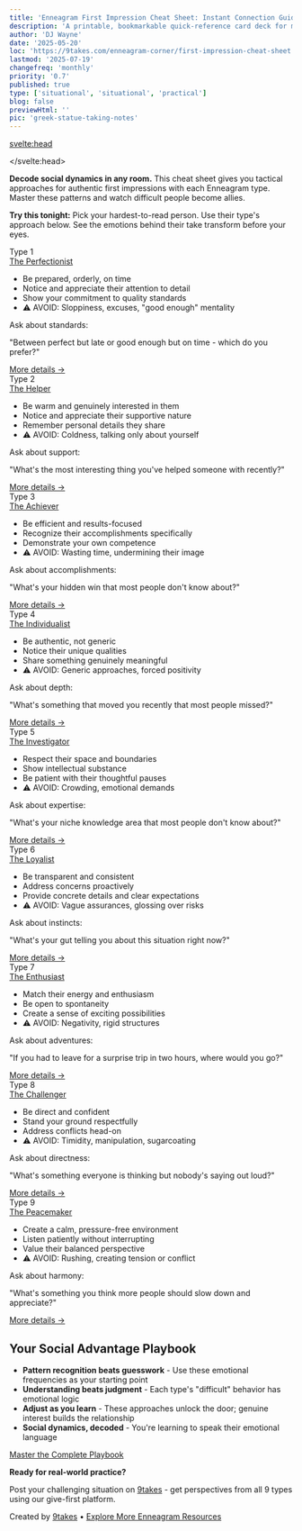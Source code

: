 ```yaml
---
title: 'Enneagram First Impression Cheat Sheet: Instant Connection Guide'
description: 'A printable, bookmarkable quick-reference card deck for making meaningful connections with each Enneagram type. Essential approaches, power questions, and key tips for authentic first impressions.'
author: 'DJ Wayne'
date: '2025-05-20'
loc: 'https://9takes.com/enneagram-corner/first-impression-cheat-sheet'
lastmod: '2025-07-19'
changefreq: 'monthly'
priority: '0.7'
published: true
type: ['situational', 'situational', 'practical']
blog: false
previewHtml: ''
pic: 'greek-statue-taking-notes'
---
```


<script>
  import MarqueeHorizontal from "$lib/components/atoms/MarqueeHorizontal.svelte";
</script>

<svelte:head>

  <script type="application/ld+json">
    {
      "@context": "http://schema.org",
      "@type": "BlogPosting",
      "about": {
        "@type": "Thing",
        "name": "Enneagram of Personality",
        "description": "The Enneagram of Personality or simply the Enneagram is a model of the human psyche which is principally understood and taught as a typology of nine interconnected personality types.",
        "sameAs": [
          "https://www.wikidata.org/wiki/Q273047",
          "http://en.wikipedia.org/wiki/Enneagram_of_Personality"
        ]
      },
      "articleSection": "Psychology",
      "creator": {
        "@type": "Person",
        "name": "DJ Wayne",
        "sameAs": [
          "https://www.instagram.com/djwayne3/",
          "https://www.youtube.com/@djwayne3",
          "https://www.linkedin.com/in/davidtwayne/",
          "https://twitter.com/djwayne3"
        ]
      },
      "author": {
        "@type": "Person",
        "name": "DJ Wayne",
        "sameAs": [
          "https://www.instagram.com/djwayne3/",
          "https://www.youtube.com/@djwayne3",
          "https://www.linkedin.com/in/davidtwayne/",
          "https://twitter.com/djwayne3"
        ]
      },
      "dateModified": "2025-07-19",
      "datePublished": "2025-05-20",
      "headline": "Enneagram First Impression Cheat Sheet: Instant Connection Guide",
      "image": {
        "@type": "ImageObject",
        "height": 900,
        "url": "https://9takes.com/blogs/greek-statue-taking-notes.webp",
        "width": 900
      },
      "mainEntityOfPage": {
        "@type": "WebPage",
        "@id": "https://9takes.com/enneagram-corner/first-impression-cheat-sheet"
      },
      "publisher": {
        "@type": "Organization",
        "sameAs": [
          "https://www.instagram.com/9takesdotcom/",
          "https://twitter.com/9takesdotcom"
        ],
        "logo": {
          "@type": "ImageObject",
          "url": "https://9takes.com/brand/aero.png"
        },
        "name": "9takes"
      },
      "url": "https://9takes.com/enneagram-corner/first-impression-cheat-sheet",
      "articleBody": "Decode social dynamics with this tactical first impression guide for all 9 Enneagram types. Master each type's emotional frequency, magic words, and conversation starters. Transform difficult people into allies by speaking their emotional language. Includes specific approaches, conversation starters, and what to avoid for each personality type, plus pattern recognition techniques for instant connection.",
      "wordCount": 1700,
      "keywords": [
        "enneagram",
        "first impressions",
        "decode social dynamics",
        "personality-maxing",
        "emotional patterns",
        "conflict resolution",
        "social advantage",
        "pattern recognition",
        "connection guide",
        "networking"
      ]
    }
  </script>

</svelte:head>

<!-- Main container with proper typography -->
<div class="max-w-6xl mx-auto px-4 py-8">

  <!-- Introduction -->
  <div class="mb-8 bg-white p-6 rounded-lg shadow-sm">
    <p class="text-neutral-700"><strong>Decode social dynamics in any room.</strong> This cheat sheet gives you tactical approaches for authentic first impressions with each Enneagram type. Master these patterns and watch difficult people become allies.</p>
    <p class="text-neutral-600 mt-3"><strong>Try this tonight:</strong> Pick your hardest-to-read person. Use their type's approach below. See the emotions behind their take transform before your eyes.</p>
  </div>

  <!-- Quick-Reference Cheat Sheet -->
  <div class="grid grid-cols-1 md:grid-cols-2 lg:grid-cols-3 gap-6 mb-8">
    <!-- Type 1 -->
    <div class="bg-white rounded-lg shadow-md overflow-hidden border border-neutral-200 hover:shadow-lg transition-shadow min-h-[440px] flex flex-col">
      <div class="bg-gradient-to-r from-primary-700 to-primary-600 text-white p-4">
        <div class="flex flex-col">
          <div class="flex items-center mb-1">
            <span class="text-2xl font-bold mr-2">Type 1</span>
          </div>
          <a href="/enneagram-corner/enneagram-type-1" class="hover:underline font-bold text-lg">The Perfectionist</a>
        </div>
      </div>
      <div class="p-4 flex-grow flex flex-col">
        <ul class="text-sm text-neutral-700 space-y-2 list-disc pl-5 mb-auto">
          <li>Be prepared, orderly, on time</li>
          <li>Notice and appreciate their attention to detail</li>
          <li>Show your commitment to quality standards</li>
          <li class="text-error-600 font-semibold list-none -ml-5 mt-2 border-t pt-2">⚠️ AVOID: Sloppiness, excuses, "good enough" mentality</li>
        </ul>
        <div class="mt-auto pt-3 border-t border-neutral-100">
          <p class="text-xs text-neutral-500">Ask about standards:</p>
          <p class="text-sm text-primary-700 italic min-h-[3rem] flex items-center">"Between perfect but late or good enough but on time - which do you prefer?"</p>
          <a href="/enneagram-corner/first-impression-enneagram-playbook#type-1-perfectionist-first-impression" class="mt-2 text-xs text-primary-600 hover:underline block text-right">
            More details →
          </a>
        </div>
      </div>
    </div>
    <!-- Type 2 -->
    <div class="bg-white rounded-lg shadow-md overflow-hidden border border-neutral-200 hover:shadow-lg transition-shadow min-h-[440px] flex flex-col">
      <div class="bg-gradient-to-r from-primary-700 to-primary-600 text-white p-4">
        <div class="flex flex-col">
          <div class="flex items-center mb-1">
            <span class="text-2xl font-bold mr-2">Type 2</span>
          </div>
          <a href="/enneagram-corner/enneagram-type-2" class="hover:underline font-bold text-lg">The Helper</a>
        </div>
      </div>
      <div class="p-4 flex-grow flex flex-col">
        <ul class="text-sm text-neutral-700 space-y-2 list-disc pl-5 mb-auto">
          <li>Be warm and genuinely interested in them</li>
          <li>Notice and appreciate their supportive nature</li>
          <li>Remember personal details they share</li>
          <li class="text-error-600 font-semibold list-none -ml-5 mt-2 border-t pt-2">⚠️ AVOID: Coldness, talking only about yourself</li>
        </ul>
        <div class="mt-auto pt-3 border-t border-neutral-100">
          <p class="text-xs text-neutral-500">Ask about support:</p>
          <p class="text-sm text-primary-700 italic min-h-[3rem] flex items-center">"What's the most interesting thing you've helped someone with recently?"</p>
          <a href="/enneagram-corner/first-impression-enneagram-playbook#type-2-helper-first-impression" class="mt-2 text-xs text-primary-600 hover:underline block text-right">
            More details →
          </a>
        </div>
      </div>
    </div>
    <!-- Type 3 -->
    <div class="bg-white rounded-lg shadow-md overflow-hidden border border-neutral-200 hover:shadow-lg transition-shadow min-h-[440px] flex flex-col">
      <div class="bg-gradient-to-r from-primary-700 to-primary-600 text-white p-4">
        <div class="flex flex-col">
          <div class="flex items-center mb-1">
            <span class="text-2xl font-bold mr-2">Type 3</span>
          </div>
          <a href="/enneagram-corner/enneagram-type-3" class="hover:underline font-bold text-lg">The Achiever</a>
        </div>
      </div>
      <div class="p-4 flex-grow flex flex-col">
        <ul class="text-sm text-neutral-700 space-y-2 list-disc pl-5 mb-auto">
          <li>Be efficient and results-focused</li>
          <li>Recognize their accomplishments specifically</li>
          <li>Demonstrate your own competence</li>
          <li class="text-error-600 font-semibold list-none -ml-5 mt-2 border-t pt-2">⚠️ AVOID: Wasting time, undermining their image</li>
        </ul>
        <div class="mt-auto pt-3 border-t border-neutral-100">
          <p class="text-xs text-neutral-500">Ask about accomplishments:</p>
          <p class="text-sm text-primary-700 italic min-h-[3rem] flex items-center">"What's your hidden win that most people don't know about?"</p>
          <a href="/enneagram-corner/first-impression-enneagram-playbook#type-3-achiever-first-impression" class="mt-2 text-xs text-primary-600 hover:underline block text-right">
            More details →
          </a>
        </div>
      </div>
    </div>
    <!-- Type 4 -->
    <div class="bg-white rounded-lg shadow-md overflow-hidden border border-neutral-200 hover:shadow-lg transition-shadow min-h-[440px] flex flex-col">
      <div class="bg-gradient-to-r from-primary-700 to-primary-600 text-white p-4">
        <div class="flex flex-col">
          <div class="flex items-center mb-1">
            <span class="text-2xl font-bold mr-2">Type 4</span>
          </div>
          <a href="/enneagram-corner/enneagram-type-4" class="hover:underline font-bold text-lg">The Individualist</a>
        </div>
      </div>
      <div class="p-4 flex-grow flex flex-col">
        <ul class="text-sm text-neutral-700 space-y-2 list-disc pl-5 mb-auto">
          <li>Be authentic, not generic</li>
          <li>Notice their unique qualities</li>
          <li>Share something genuinely meaningful</li>
          <li class="text-error-600 font-semibold list-none -ml-5 mt-2 border-t pt-2">⚠️ AVOID: Generic approaches, forced positivity</li>
        </ul>
        <div class="mt-auto pt-3 border-t border-neutral-100">
          <p class="text-xs text-neutral-500">Ask about depth:</p>
          <p class="text-sm text-primary-700 italic min-h-[3rem] flex items-center">"What's something that moved you recently that most people missed?"</p>
          <a href="/enneagram-corner/first-impression-enneagram-playbook#type-4-individualist-first-impression" class="mt-2 text-xs text-primary-600 hover:underline block text-right">
            More details →
          </a>
        </div>
      </div>
    </div>
    <!-- Type 5 -->
    <div class="bg-white rounded-lg shadow-md overflow-hidden border border-neutral-200 hover:shadow-lg transition-shadow min-h-[440px] flex flex-col">
      <div class="bg-gradient-to-r from-primary-700 to-primary-600 text-white p-4">
        <div class="flex flex-col">
          <div class="flex items-center mb-1">
            <span class="text-2xl font-bold mr-2">Type 5</span>
          </div>
          <a href="/enneagram-corner/enneagram-type-5" class="hover:underline font-bold text-lg">The Investigator</a>
        </div>
      </div>
      <div class="p-4 flex-grow flex flex-col">
        <ul class="text-sm text-neutral-700 space-y-2 list-disc pl-5 mb-auto">
          <li>Respect their space and boundaries</li>
          <li>Show intellectual substance</li>
          <li>Be patient with their thoughtful pauses</li>
          <li class="text-error-600 font-semibold list-none -ml-5 mt-2 border-t pt-2">⚠️ AVOID: Crowding, emotional demands</li>
        </ul>
        <div class="mt-auto pt-3 border-t border-neutral-100">
          <p class="text-xs text-neutral-500">Ask about expertise:</p>
          <p class="text-sm text-primary-700 italic min-h-[3rem] flex items-center">"What's your niche knowledge area that most people don't know about?"</p>
          <a href="/enneagram-corner/first-impression-enneagram-playbook#type-5-investigator-first-impression" class="mt-2 text-xs text-primary-600 hover:underline block text-right">
            More details →
          </a>
        </div>
      </div>
    </div>
    <!-- Type 6 -->
    <div class="bg-white rounded-lg shadow-md overflow-hidden border border-neutral-200 hover:shadow-lg transition-shadow min-h-[440px] flex flex-col">
      <div class="bg-gradient-to-r from-primary-700 to-primary-600 text-white p-4">
        <div class="flex flex-col">
          <div class="flex items-center mb-1">
            <span class="text-2xl font-bold mr-2">Type 6</span>
          </div>
          <a href="/enneagram-corner/enneagram-type-6" class="hover:underline font-bold text-lg">The Loyalist</a>
        </div>
      </div>
      <div class="p-4 flex-grow flex flex-col">
        <ul class="text-sm text-neutral-700 space-y-2 list-disc pl-5 mb-auto">
          <li>Be transparent and consistent</li>
          <li>Address concerns proactively</li>
          <li>Provide concrete details and clear expectations</li>
          <li class="text-error-600 font-semibold list-none -ml-5 mt-2 border-t pt-2">⚠️ AVOID: Vague assurances, glossing over risks</li>
        </ul>
        <div class="mt-auto pt-3 border-t border-neutral-100">
          <p class="text-xs text-neutral-500">Ask about instincts:</p>
          <p class="text-sm text-primary-700 italic min-h-[3rem] flex items-center">"What's your gut telling you about this situation right now?"</p>
          <a href="/enneagram-corner/first-impression-enneagram-playbook#type-6-loyalist-first-impression" class="mt-2 text-xs text-primary-600 hover:underline block text-right">
            More details →
          </a>
        </div>
      </div>
    </div>
    <!-- Type 7 -->
    <div class="bg-white rounded-lg shadow-md overflow-hidden border border-neutral-200 hover:shadow-lg transition-shadow min-h-[440px] flex flex-col">
      <div class="bg-gradient-to-r from-primary-700 to-primary-600 text-white p-4">
        <div class="flex flex-col">
          <div class="flex items-center mb-1">
            <span class="text-2xl font-bold mr-2">Type 7</span>
          </div>
          <a href="/enneagram-corner/enneagram-type-7" class="hover:underline font-bold text-lg">The Enthusiast</a>
        </div>
      </div>
      <div class="p-4 flex-grow flex flex-col">
        <ul class="text-sm text-neutral-700 space-y-2 list-disc pl-5 mb-auto">
          <li>Match their energy and enthusiasm</li>
          <li>Be open to spontaneity</li>
          <li>Create a sense of exciting possibilities</li>
          <li class="text-error-600 font-semibold list-none -ml-5 mt-2 border-t pt-2">⚠️ AVOID: Negativity, rigid structures</li>
        </ul>
        <div class="mt-auto pt-3 border-t border-neutral-100">
          <p class="text-xs text-neutral-500">Ask about adventures:</p>
          <p class="text-sm text-primary-700 italic min-h-[3rem] flex items-center">"If you had to leave for a surprise trip in two hours, where would you go?"</p>
          <a href="/enneagram-corner/first-impression-enneagram-playbook#type-7-enthusiast-first-impression" class="mt-2 text-xs text-primary-600 hover:underline block text-right">
            More details →
          </a>
        </div>
      </div>
    </div>
    <!-- Type 8 -->
    <div class="bg-white rounded-lg shadow-md overflow-hidden border border-neutral-200 hover:shadow-lg transition-shadow min-h-[440px] flex flex-col">
      <div class="bg-gradient-to-r from-primary-700 to-primary-600 text-white p-4">
        <div class="flex flex-col">
          <div class="flex items-center mb-1">
            <span class="text-2xl font-bold mr-2">Type 8</span>
          </div>
          <a href="/enneagram-corner/enneagram-type-8" class="hover:underline font-bold text-lg">The Challenger</a>
        </div>
      </div>
      <div class="p-4 flex-grow flex flex-col">
        <ul class="text-sm text-neutral-700 space-y-2 list-disc pl-5 mb-auto">
          <li>Be direct and confident</li>
          <li>Stand your ground respectfully</li>
          <li>Address conflicts head-on</li>
          <li class="text-error-600 font-semibold list-none -ml-5 mt-2 border-t pt-2">⚠️ AVOID: Timidity, manipulation, sugarcoating</li>
        </ul>
        <div class="mt-auto pt-3 border-t border-neutral-100">
          <p class="text-xs text-neutral-500">Ask about directness:</p>
          <p class="text-sm text-primary-700 italic min-h-[3rem] flex items-center">"What's something everyone is thinking but nobody's saying out loud?"</p>
          <a href="/enneagram-corner/first-impression-enneagram-playbook#type-8-challenger-first-impression" class="mt-2 text-xs text-primary-600 hover:underline block text-right">
            More details →
          </a>
        </div>
      </div>
    </div>
    <!-- Type 9 -->
    <div class="bg-white rounded-lg shadow-md overflow-hidden border border-neutral-200 hover:shadow-lg transition-shadow min-h-[440px] flex flex-col">
      <div class="bg-gradient-to-r from-primary-700 to-primary-600 text-white p-4">
        <div class="flex flex-col">
          <div class="flex items-center mb-1">
            <span class="text-2xl font-bold mr-2">Type 9</span>
          </div>
          <a href="/enneagram-corner/enneagram-type-9" class="hover:underline font-bold text-lg">The Peacemaker</a>
        </div>
      </div>
      <div class="p-4 flex-grow flex flex-col">
        <ul class="text-sm text-neutral-700 space-y-2 list-disc pl-5 mb-auto">
          <li>Create a calm, pressure-free environment</li>
          <li>Listen patiently without interrupting</li>
          <li>Value their balanced perspective</li>
          <li class="text-error-600 font-semibold list-none -ml-5 mt-2 border-t pt-2">⚠️ AVOID: Rushing, creating tension or conflict</li>
        </ul>
        <div class="mt-auto pt-3 border-t border-neutral-100">
          <p class="text-xs text-neutral-500">Ask about harmony:</p>
          <p class="text-sm text-primary-700 italic min-h-[3rem] flex items-center">"What's something you think more people should slow down and appreciate?"</p>
          <a href="/enneagram-corner/first-impression-enneagram-playbook#type-9-peacemaker-first-impression" class="mt-2 text-xs text-primary-600 hover:underline block text-right">
            More details →
          </a>
        </div>
      </div>
    </div>
  </div>

  <!-- Final Tips Box -->
  <div class="bg-gradient-to-br from-primary-50 to-primary-100 border-2 border-primary-300 rounded-xl p-8 mb-12 shadow-lg">
    <h2 class="text-xl font-bold text-primary-800 mb-4">Your Social Advantage Playbook</h2>
    <ul class="list-disc pl-6 text-neutral-700 space-y-2">
      <li><strong>Pattern recognition beats guesswork</strong> - Use these emotional frequencies as your starting point</li>
      <li><strong>Understanding beats judgment</strong> - Each type's "difficult" behavior has emotional logic</li>
      <li><strong>Adjust as you learn</strong> - These approaches unlock the door; genuine interest builds the relationship</li>
      <li><strong>Social dynamics, decoded</strong> - You're learning to speak their emotional language</li>
    </ul>
  </div>

  <!-- Call to Action -->
  <div class="text-center">
    <a href="/enneagram-corner/first-impression-enneagram-playbook" class="inline-block mb-6 bg-gradient-to-r from-primary-700 to-primary-600 hover:from-primary-800 hover:to-primary-700 text-white font-bold py-4 px-8 rounded-lg shadow-lg transition-all transform hover:scale-105">
      Master the Complete Playbook
    </a>
    <div class="mt-6 p-4 bg-neutral-100 rounded-lg">
      <p class="text-neutral-700 mb-2"><strong>Ready for real-world practice?</strong></p>
      <p class="text-sm text-neutral-600">Post your challenging situation on <a href="/questions" class="text-primary-700 hover:underline font-semibold">9takes</a> - get perspectives from all 9 types using our give-first platform.</p>
    </div>
    <div class="mt-8 text-sm text-neutral-500">
      <p>Created by <a href="/about" class="text-primary-700 hover:underline">9takes</a> • <a href="/enneagram-corner" class="text-primary-700 hover:underline">Explore More Enneagram Resources</a></p>
    </div>
  </div>
</div>

<style lang="scss">
  /* Card hover effects */
  .bg-white.rounded-lg:hover {
    transform: translateY(-2px);
  }
  
  /* Smooth transitions */
  * {
    transition-property: transform, box-shadow;
    transition-duration: 200ms;
    transition-timing-function: ease-out;
  }
  
  /* Link hover state */
  a:hover {
    opacity: 0.9;
  }
  
  @media print {
    body {
      background-color: white;
    }
    
    .fixed {
      display: none !important;
    }
    
    a[href]:after {
      content: none !important;
    }
    
    .shadow-md, .shadow-lg, .shadow-sm {
      box-shadow: none !important;
    }
    
    .hover\:shadow-lg {
      box-shadow: none !important;
    }
    
    .border {
      border-color: #e5e7eb !important;
    }
  }
</style>
